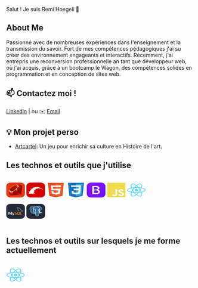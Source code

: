 Salut ! Je suis Remi Hoegeli 👋

## About Me
Passionné avec de nombreuses expériences dans l'enseignement et la transmission du savoir. Fort de mes compétences pédagogiques j'ai su créer des environnement engageants et interactifs. Récemment, j'ai entrepris une reconversion professionnelle an tant que développeur web, où j'ai acquis, grâce à un bootcamp le Wagon, des compétences solides en programmation et en conception de sites web.

## 📫 Contactez moi !

[Linkedin](www.linkedin.com/in/remi-hoegeli) |  ou ✉️ [Email](mailto:remi.hoegeli@gmail.com)

## 💡 Mon projet perso

- [Artcartel](https://www.artcartel.online): Un jeu pour enrichir sa culture en Histoire de l'art.

## Les technos et outils que j'utilise
<div style="display: inline_block"><br>
  <img align="center" alt="Ruby" height="40" width="50" src="https://raw.githubusercontent.com/tandpfun/skill-icons/main/icons/Ruby.svg">
  <img align="center" alt="Rails" height="40" width="50" src="https://raw.githubusercontent.com/tandpfun/skill-icons/main/icons/Rails.svg">
  <img align="center" alt="HTML" height="40" width="50" src="https://raw.githubusercontent.com/devicons/devicon/master/icons/html5/html5-original.svg">
  <img align="center" alt="CSS" height="40" width="50" src="https://raw.githubusercontent.com/devicons/devicon/master/icons/css3/css3-original.svg">
  <img align="center" alt="Bootstrap" height="40" width="50" src="https://raw.githubusercontent.com/tandpfun/skill-icons/main/icons/Bootstrap.svg">
  <img align="center" alt="Js" height="40" width="50" src="https://raw.githubusercontent.com/devicons/devicon/master/icons/javascript/javascript-plain.svg">
  <img align="center" alt="React" height="40" width="50" src="https://raw.githubusercontent.com/devicons/devicon/master/icons/react/react-original.svg">
</div>
<div style="display: inline_block"><br>
  <img align="center" alt="MySQL" height="40" width="50" src="https://raw.githubusercontent.com/tandpfun/skill-icons/main/icons/MySQL-Dark.svg">
  <img align="center" alt="PostgreSQL" height="40" width="50" src="https://raw.githubusercontent.com/tandpfun/skill-icons/main/icons/PostgreSQL-Dark.svg">
</div>
<div style="display: inline_block"><br>

## Les technos et outils sur lesquels je me forme actuellement
<div style="display: inline_block"><br>
  <img align="center" alt="React" height="40" width="50" src="https://raw.githubusercontent.com/devicons/devicon/master/icons/react/react-original.svg">
</div>
